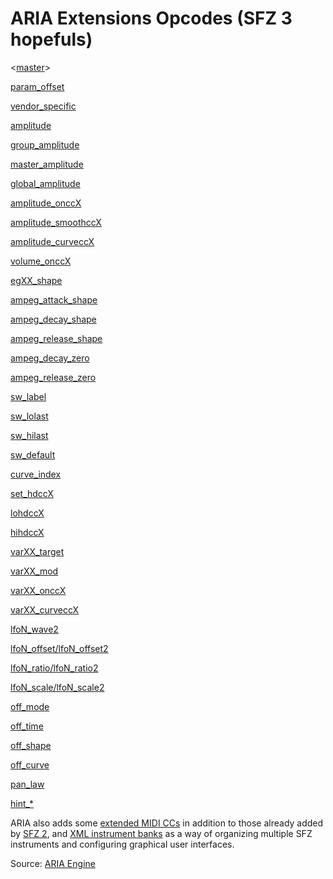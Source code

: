 ---
---
# ARIA Extensions Opcodes (SFZ 3 hopefuls)

<[master](/headers/master)>

[param_offset](/opcodes/param_offset)

[vendor_specific](/opcodes/vendor_specific)

[amplitude](/opcodes/amplitude)

[group_amplitude](/opcodes/group_amplitude)

[master_amplitude](/opcodes/master_amplitude)

[global_amplitude](/opcodes/global_amplitude)

[amplitude_onccX](/opcodes/amplitude_onccX)

[amplitude_smoothccX](/opcodes/amplitude_smoothccX)

[amplitude_curveccX](/opcodes/amplitude_curveccX)

[volume_onccX](/opcodes/volume_onccX)

[egXX_shape](/opcodes/egXX_shape)

[ampeg_attack_shape](/opcodes/ampeg_attack_shape)

[ampeg_decay_shape](/opcodes/ampeg_decay_shape)

[ampeg_release_shape](/opcodes/ampeg_release_shape)

[ampeg_decay_zero](/opcodes/ampeg_decay_zero)

[ampeg_release_zero](/opcodes/ampeg_release_zero)

[sw_label](/opcodes/sw_label)

[sw_lolast](/opcodes/sw_lolast)

[sw_hilast](/opcodes/sw_hilast)

[sw_default](/opcodes/sw_default)

[curve_index](/opcodes/curve_index)

[set_hdccX](/opcodes/set_hdccX)

[lohdccX](/opcodes/lohdccX)

[hihdccX](/opcodes/hihdccX)

[varXX_target](/opcodes/varXX_target)

[varXX_mod](/opcodes/varXX_mod)

[varXX_onccX](/opcodes/varXX_onccX)

[varXX_curveccX](/opcodes/varXX_curveccX)

[lfoN_wave2](/opcodes/lfoN_wave2)

[lfoN_offset/lfoN_offset2](/opcodes/lfoN_offset)

[lfoN_ratio/lfoN_ratio2](/opcodes/lfoN_ratio)

[lfoN_scale/lfoN_scale2](/opcodes/lfoN_scale)

[off_mode](/opcodes/off_mode)

[off_time](/opcodes/off_time)

[off_shape](/opcodes/off_shape)

[off_curve](/opcodes/off_curve)

[pan_law](/opcodes/pan_law)

[hint_*](/opcodes/hint_)

ARIA also adds some [extended MIDI CCs](/extensions/aria/midi_cc) in addition
to those already added by [SFZ 2](/opcodes/sfz2),
and [XML instrument banks](/extensions/aria/xml_instrument_bank) as a way of
organizing multiple SFZ instruments and configuring graphical user interfaces.

Source: [ARIA Engine](https://www.plogue.com/plgfrms/viewtopic.php?f=14&t=4389&sid=1499dd5d481dc9c02a51c57da3b11364)
